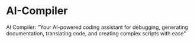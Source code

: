 # AI-Compiler
AI Compiler:  "Your AI-powered coding assistant for debugging, generating documentation, translating code, and creating complex scripts with ease"
